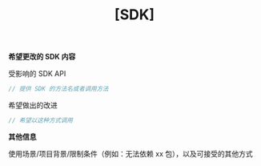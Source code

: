 ﻿---
name: SDK 相关
about: SDK 本身的改进，例如方法重载/依赖注入和配置/提供额外能力等
title: "[SDK]"
labels: untriaged
assignees: ikesnowy

---

**希望更改的 SDK 内容**

受影响的 SDK API
```csharp
// 提供 SDK 的方法名或者调用方法
```

希望做出的改进
```csharp
// 希望以这种方式调用
```

**其他信息**

使用场景/项目背景/限制条件（例如：无法依赖 xx 包），以及可接受的其他方式
